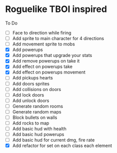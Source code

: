 # Roguelike TBOI inspired

To Do

- [ ] Face to direction while firing
- [ ] Add sprite to main character for 4 directions
- [ ] Add movement sprite to mobs
- [x] Add powerups
- [x] Add powerups that upgrade your stats
- [x] Add remove powerups on take it
- [x] Add effect on powerups take
- [x] Add effect on powerups movement
- [ ] Add pickups hearts
- [ ] Add doors sprites
- [ ] Add collisions on doors
- [ ] Add lock doors
- [ ] Add unlock doors
- [ ] Generate random rooms
- [ ] Generate random maps
- [ ] Block bullets on walls
- [ ] Add rocks to map
- [ ] Add basic hud with health
- [ ] Add basic hud powerups
- [ ] Add basic hud for current dmg, fire rate
- [x] Add refactor for set on each class each element